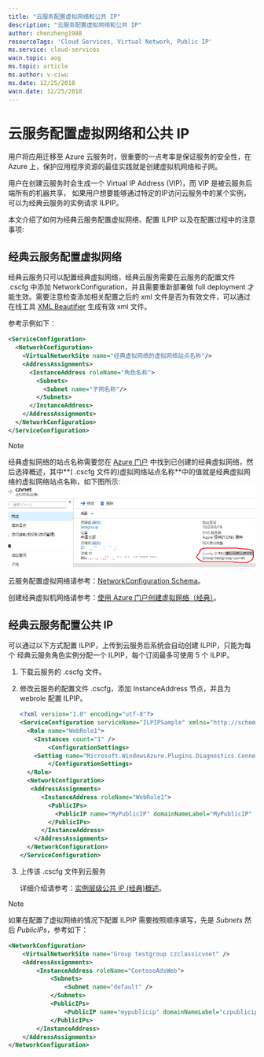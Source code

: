 ```yaml
---
title: "云服务配置虚拟网络和公共 IP"
description: "云服务配置虚拟网络和公共 IP"
author: chenzheng1988
resourceTags: 'Cloud Services, Virtual Network, Public IP'
ms.service: cloud-services
wacn.topic: aog
ms.topic: article
ms.author: v-ciwu
ms.date: 12/25/2018
wacn.date: 12/25/2018
---
```


# 云服务配置虚拟网络和公共 IP

用户将应用迁移至 Azure 云服务时，很重要的一点考率是保证服务的安全性，在 Azure 上，保护应用程序资源的最佳实践就是创建虚拟机网络和子网。

用户在创建云服务时会生成一个 Virtual IP Address (VIP)，而 VIP 是被云服务后端所有的机器共享， 如果用户想要能够通过特定的IP访问云服务中的某个实例，可以为经典云服务的实例请求 ILPIP。

本文介绍了如何为经典云服务配置虚拟网络、配置 ILPIP 以及在配置过程中的注意事项:

## 经典云服务配置虚拟网络

经典云服务只可以配置经典虚拟网络，经典云服务需要在云服务的配置文件 .cscfg 中添加 NetworkConfiguration，并且需要重新部署做 full deployment 才能生效。需要注意检查添加相关配置之后的 xml 文件是否为有效文件，可以通过在线工具 [XML Beautifier](http://xmlbeautifier.com/) 生成有效 xml 文件。

参考示例如下：

```xml
<ServiceConfiguration>  
  <NetworkConfiguration>  
    <VirtualNetworkSite name="经典虚拟网络的虚拟网络站点名称"/>  
    <AddressAssignments>  
      <InstanceAddress roleName="角色名称">  
        <Subnets>  
          <Subnet name="子网名称"/>  
        </Subnets>  
      </InstanceAddress>
    </AddressAssignments>  
  </NetworkConfiguration>  
</ServiceConfiguration>
```

> [!NOTE]
> 经典虚拟网络的站点名称需要您在 [Azure 门户](https://portal.azure.cn) 中找到已创建的经典虚拟网络，然后选择概述，其中**( .cscfg 文件的)虚拟网络站点名称**中的值就是经典虚拟网络的虚拟网络站点名称，如下图所示:
> ![01](media/aog-cloud-services-howto-deploy-vnet-and-public-ip/01.png "01")

云服务配置虚拟网络请参考：[NetworkConfiguration Schema](https://docs.microsoft.com/zh-cn/previous-versions/azure/reference/jj156091%28v%3dazure.100%29)。

创建经典虚拟机网络请参考：[使用 Azure 门户创建虚拟网络（经典）](https://docs.azure.cn/zh-cn/virtual-network/virtual-networks-create-vnet-classic-pportal)。

## 经典云服务配置公共 IP

可以通过以下方式配置 ILPIP，上传到云服务后系统会自动创建 ILPIP，只能为每个 经典云服务角色实例分配一个 ILPIP，每个订阅最多可使用 5 个 ILPIP。

1. 下载云服务的 .cscfg 文件。

2. 修改云服务的配置文件 .cscfg，添加 InstanceAddress 节点，并且为 webrole 配置 ILPIP。

    ```xml
    <?xml version="1.0" encoding="utf-8"?>
    <ServiceConfiguration serviceName="ILPIPSample" xmlns="http://schemas.microsoft.com/ServiceHosting/2008/10/ServiceConfiguration" osFamily="4" osVersion="*" schemaVersion="2014-01.2.3">
      <Role name="WebRole1">
        <Instances count="1" />
            <ConfigurationSettings>
        <Setting name="Microsoft.WindowsAzure.Plugins.Diagnostics.ConnectionString" value="UseDevelopmentStorage=true" />
            </ConfigurationSettings>
      </Role>
      <NetworkConfiguration>
       <AddressAssignments>
          <InstanceAddress roleName="WebRole1">
            <PublicIPs>
              <PublicIP name="MyPublicIP" domainNameLabel="MyPublicIP" />
            </PublicIPs>
          </InstanceAddress>
        </AddressAssignments>
      </NetworkConfiguration>
    </ServiceConfiguration>
    ```

3. 上传该 .cscfg 文件到云服务

    详细介绍请参考：[实例层级公共 IP (经典)概述](https://docs.azure.cn/zh-cn/virtual-network/virtual-networks-instance-level-public-ip#manage-an-ilpip-for-a-cloud-services-role-instance)。

> [!NOTE]
> 如果在配置了虚拟网络的情况下配置 ILPIP 需要按照顺序填写，先是 *Subnets* 然后 *PublicIPs*，参考如下：
> 
> ```xml
> <NetworkConfiguration>
>     <VirtualNetworkSite name="Group testgroup czclassicvnet" />
>     <AddressAssignments>
>         <InstanceAddress roleName="ContosoAdsWeb">
>             <Subnets>
>                 <Subnet name="default" />
>             </Subnets>
>             <PublicIPs>
>                 <PublicIP name="mypublicip" domainNameLabel="czpublicip" />
>             </PublicIPs>
>         </InstanceAddress>
>     </AddressAssignments>
> </NetworkConfiguration>
>```